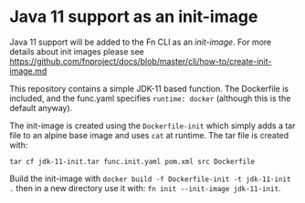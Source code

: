 # Java 11 support as an init-image

Java 11 support will be added to the Fn CLI as an _init-image_.  For more details about init images please see https://github.com/fnproject/docs/blob/master/cli/how-to/create-init-image.md

This repository contains a simple JDK-11 based function.  The Dockerfile is included, and the func.yaml specifies `runtime: docker` (although this is the default anyway).

The init-image is created using the `Dockerfile-init` which simply adds a tar file to an alpine base image and uses `cat` at runtime.  The tar file is created with:

```
tar cf jdk-11-init.tar func.init.yaml pom.xml src Dockerfile
```

Build the init-image with `docker build -f Dockerfile-init -t jdk-11-init .` then in a new directory use it with: `fn init --init-image jdk-11-init`.
